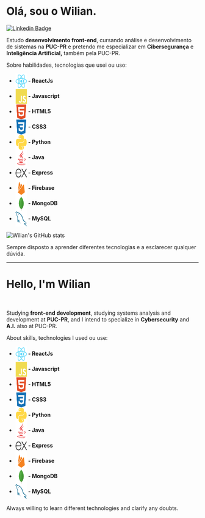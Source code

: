 <h1>Olá, sou o Wilian. </h1>

[![Linkedin Badge](https://img.shields.io/badge/-LinkedIn-blue?style=flat-square&logo=Linkedin&logoColor=white&link=https://www.linkedin.com/in/wilian-krinke-a640b7141/)](https://www.linkedin.com/in/wilian-krinke-a640b7141/)

<p>Estudo <strong>desenvolvimento front-end</strong>, cursando análise e desenvolvimento de sistemas na <strong>PUC-PR</strong> e pretendo me especializar em <strong>Cibersegurança</strong> e <strong>Inteligência Artificial,</strong> também pela PUC-PR.</p>
<p>Sobre habilidades, tecnologias que usei ou uso:</p>

<ul>
  <li><img src="https://raw.githubusercontent.com/devicons/devicon/master/icons/react/react-original.svg" alt="react" align="center" height="40" width="30"></img><strong> - ReactJs</strong></li>
  <li><img src="https://raw.githubusercontent.com/devicons/devicon/master/icons/javascript/javascript-plain.svg" alt="js" align="center" height="40" width="30"></img><strong> - Javascript</strong></li>
  <li><img src="https://raw.githubusercontent.com/devicons/devicon/master/icons/html5/html5-plain.svg" alt="html5" align="center" height="40" width="30"></img><strong> - HTML5</strong></li>
  <li><img src="https://raw.githubusercontent.com/devicons/devicon/master/icons/css3/css3-plain.svg" alt="css3" align="center" height="40" width="30"></img><strong> - CSS3</strong></li>
  <li><img src="https://raw.githubusercontent.com/devicons/devicon/master/icons/python/python-plain.svg" alt="python" align="center" height="40" width="30"></img><strong> - Python</strong></li>
  <li><img src="https://raw.githubusercontent.com/devicons/devicon/master/icons/java/java-plain.svg" alt="java" align="center" height="40" width="30"></img><strong> - Java</strong></li>
  <li><img src="https://raw.githubusercontent.com/devicons/devicon/master/icons/express/express-original.svg" alt="express" align="center" height="40" width="30"></img><strong> - Express</strong></li>
  <li><img src="https://raw.githubusercontent.com/devicons/devicon/master/icons/firebase/firebase-plain.svg" alt="firebase" align="center" height="40" width="30"></img><strong> - Firebase</strong></li>
  <li><img src="https://raw.githubusercontent.com/devicons/devicon/master/icons/mongodb/mongodb-original.svg" alt="mongodb" align="center" height="40" width="30"></img><strong> - MongoDB</strong></li>
  <li><img src="https://raw.githubusercontent.com/devicons/devicon/master/icons/mysql/mysql-original.svg" alt="mysql" align="center" height="40" width="30"></img><strong> - MySQL</strong></li>
</ul>

![Wilian's GitHub stats](https://github-readme-stats.vercel.app/api?username=WilianKrinke&show_icons=true&theme=dark)

<p>Sempre disposto a aprender diferentes tecnologias e a esclarecer qualquer dúvida.</p>
<hr/>
<h1>Hello, I'm Wilian</h1>
<br/>
<p>Studying <strong>front-end development</strong>, studying systems analysis and development at <strong>PUC-PR</strong>, and I intend to specialize in <strong>Cybersecurity</strong> and <strong>A.I.</strong> also at PUC-PR.</p>
<p>About skills, technologies I used ou use:</p>
<ul>
  <li><img src="https://raw.githubusercontent.com/devicons/devicon/master/icons/react/react-original.svg" alt="react" align="center" height="40" width="30"></img><strong> - ReactJs</strong></li>
  <li><img src="https://raw.githubusercontent.com/devicons/devicon/master/icons/javascript/javascript-plain.svg" alt="js" align="center" height="40" width="30"></img><strong> - Javascript</strong></li>
  <li><img src="https://raw.githubusercontent.com/devicons/devicon/master/icons/html5/html5-plain.svg" alt="html5" align="center" height="40" width="30"></img><strong> - HTML5</strong></li>
  <li><img src="https://raw.githubusercontent.com/devicons/devicon/master/icons/css3/css3-plain.svg" alt="css3" align="center" height="40" width="30"></img><strong> - CSS3</strong></li>
  <li><img src="https://raw.githubusercontent.com/devicons/devicon/master/icons/python/python-plain.svg" alt="python" align="center" height="40" width="30"></img><strong> - Python</strong></li>
  <li><img src="https://raw.githubusercontent.com/devicons/devicon/master/icons/java/java-plain.svg" alt="java" align="center" height="40" width="30"></img><strong> - Java</strong></li>
  <li><img src="https://raw.githubusercontent.com/devicons/devicon/master/icons/express/express-original.svg" alt="express" align="center" height="40" width="30"></img><strong> - Express</strong></li>
  <li><img src="https://raw.githubusercontent.com/devicons/devicon/master/icons/firebase/firebase-plain.svg" alt="firebase" align="center" height="40" width="30"></img><strong> - Firebase</strong></li>
  <li><img src="https://raw.githubusercontent.com/devicons/devicon/master/icons/mongodb/mongodb-original.svg" alt="mongodb" align="center" height="40" width="30"></img><strong> - MongoDB</strong></li>
  <li><img src="https://raw.githubusercontent.com/devicons/devicon/master/icons/mysql/mysql-original.svg" alt="mysql" align="center" height="40" width="30"></img><strong> - MySQL</strong></li>
</ul>
<p>Always willing to learn different technologies and clarify any doubts.</p>
